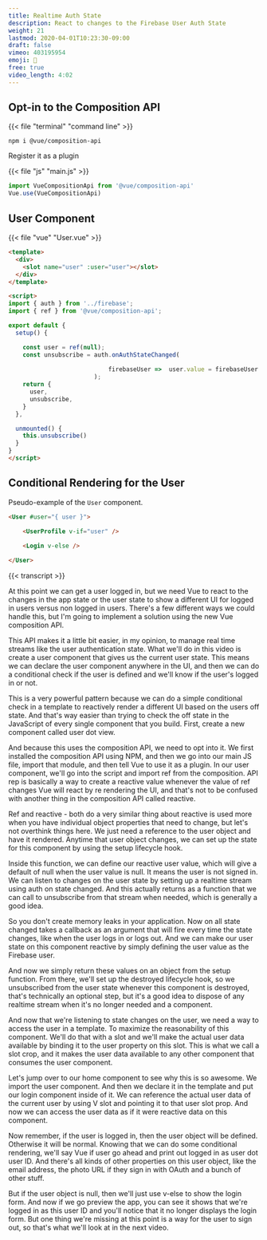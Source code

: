 ```yaml
---
title: Realtime Auth State
description: React to changes to the Firebase User Auth State
weight: 21
lastmod: 2020-04-01T10:23:30-09:00
draft: false
vimeo: 403195954
emoji: 👥
free: true
video_length: 4:02
---
```


## Opt-in to the Composition API

{{< file "terminal" "command line" >}}
```text
npm i @vue/composition-api
```

Register it as a plugin

{{< file "js" "main.js" >}}
```javascript
import VueCompositionApi from '@vue/composition-api'
Vue.use(VueCompositionApi)
```

## User Component

{{< file "vue" "User.vue" >}}
```html
<template>
  <div>
    <slot name="user" :user="user"></slot>
  </div>
</template>

<script>
import { auth } from '../firebase';
import { ref } from '@vue/composition-api';

export default {
  setup() {

    const user = ref(null);
    const unsubscribe = auth.onAuthStateChanged(
        
                            firebaseUser =>  user.value = firebaseUser
                        );
    return {
      user,
      unsubscribe,
    }
  },

  unmounted() {
    this.unsubscribe()
  }
}
</script>
```

## Conditional Rendering for the User

Pseudo-example of the `User` component. 

```html
<User #user="{ user }">
    
    <UserProfile v-if="user" />

    <Login v-else />

</User>
```

{{< transcript >}}

At this point we can get a user logged in, but we need Vue to react to the changes in the app state or the user state to show a different UI for logged in users versus non logged in users. There's a few different ways we could handle this, but I'm going to implement a solution using the new Vue composition API.

This API makes it a little bit easier, in my opinion, to manage real time streams like the user authentication state. What we'll do in this video is create a user component that gives us the current user state. This means we can declare the user component anywhere in the UI, and then we can do a conditional check if the user is defined and we'll know if the user's logged in or not.

This is a very powerful pattern because we can do a simple conditional check in a template to reactively render a different UI based on the users off state. And that's way easier than trying to check the off state in the JavaScript of every single component that you build. First, create a new component called user dot view.

And because this uses the composition API, we need to opt into it. We first installed the composition API using NPM, and then we go into our main JS file, import that module, and then tell Vue to use it as a plugin. In our user component, we'll go into the script and import ref from the composition. API rep is basically a way to create a reactive value whenever the value of ref changes Vue will react by re rendering the UI, and that's not to be confused with another thing in the composition API called reactive.

Ref and reactive - both do a very similar thing about reactive is used more when you have individual object properties that need to change, but let's not overthink things here. We just need a reference to the user object and have it rendered. Anytime that user object changes, we can set up the state for this component by using the setup lifecycle hook.

Inside this function, we can define our reactive user value, which will give a default of null when the user value is null. It means the user is not signed in. We can listen to changes on the user state by setting up a realtime stream using auth on state changed. And this actually returns as a function that we can call to unsubscribe from that stream when needed, which is generally a good idea.

So you don't create memory leaks in your application. Now on all state changed takes a callback as an argument that will fire every time the state changes, like when the user logs in or logs out. And we can make our user state on this component reactive by simply defining the user value as the Firebase user.

And now we simply return these values on an object from the setup function. From there, we'll set up the destroyed lifecycle hook, so we unsubscribed from the user state whenever this component is destroyed, that's technically an optional step, but it's a good idea to dispose of any realtime stream when it's no longer needed and a component.

And now that we're listening to state changes on the user, we need a way to access the user in a template. To maximize the reasonability of this component. We'll do that with a slot and we'll make the actual user data available by binding it to the user property on this slot. This is what we call a slot crop, and it makes the user data available to any other component that consumes the user component.

Let's jump over to our home component to see why this is so awesome. We import the user component. And then we declare it in the template and put our login component inside of it. We can reference the actual user data of the current user by using V slot and pointing it to that user slot prop. And now we can access the user data as if it were reactive data on this component.

Now remember, if the user is logged in, then the user object will be defined. Otherwise it will be normal. Knowing that we can do some conditional rendering, we'll say Vue if user go ahead and print out logged in as user dot user ID. And there's all kinds of other properties on this user object, like the email address, the photo URL if they sign in with OAuth and a bunch of other stuff.

But if the user object is null, then we'll just use v-else to show the login form. And now if we go preview the app, you can see it shows that we're logged in as this user ID and you'll notice that it no longer displays the login form. But one thing we're missing at this point is a way for the user to sign out, so that's what we'll look at in the next video.
